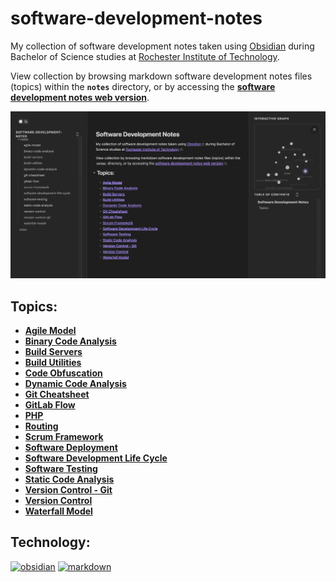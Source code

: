 # software-development-notes

My collection of software development notes taken using [Obsidian](https://obsidian.md/) during Bachelor of Science studies at [Rochester Institute of Technology](https://www.rit.edu/).

View collection by browsing markdown software development notes files (topics) within the **`notes`** directory, or by accessing the [**software development notes web version**](https://software-development-notes.netlify.app/).

<div align="center">
<img src="/lib/assets/software-development-notes.png">
</div>

## Topics:

- [**Agile Model**]()
- [**Binary Code Analysis**]()
- [**Build Servers**]()
- [**Build Utilities**]()
- [**Code Obfuscation**]()
- [**Dynamic Code Analysis**]()
- [**Git Cheatsheet**]()
- [**GitLab Flow**]()
- [**PHP**]()
- [**Routing**]()
- [**Scrum Framework**]()
- [**Software Deployment**]()
- [**Software Development Life Cycle**]()
- [**Software Testing**]()
- [**Static Code Analysis**]()
- [**Version Control - Git**]()
- [**Version Control**]()
- [**Waterfall Model**]()

## Technology:

[![obsidian][obsidian]][obsidian-url]
[![markdown][markdown]][markdown-url]

[obsidian]: https://img.shields.io/badge/obsidian-7C3AED?style=for-the-badge&logo=obsidian&logoColor=white
[obsidian-url]: https://obsidian.md/
[markdown]: https://img.shields.io/badge/markdown-000000?style=for-the-badge&logo=markdown&logoColor=white
[markdown-url]: https://www.markdownguide.org/
